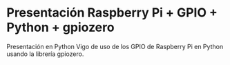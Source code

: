 # Presentación Raspberry Pi + GPIO + Python + gpiozero

Presentación en Python Vigo de uso de los GPIO de Raspberry Pi en Python usando la librería gpiozero.

